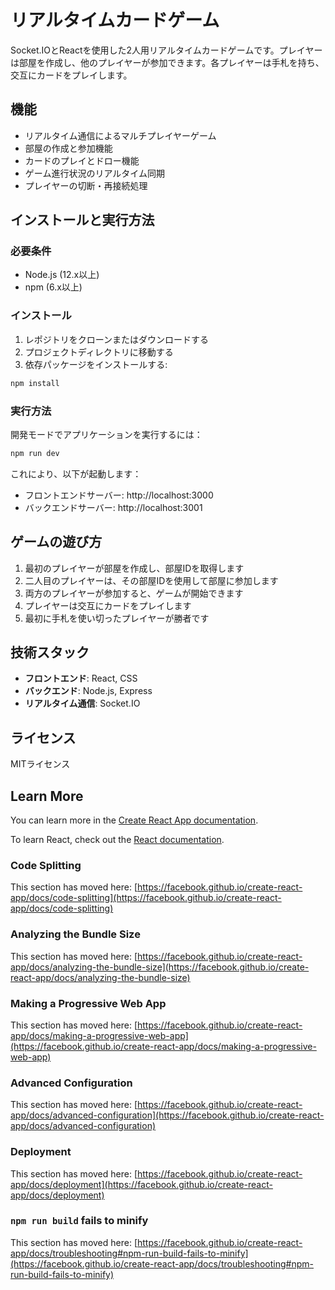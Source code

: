 # リアルタイムカードゲーム

Socket.IOとReactを使用した2人用リアルタイムカードゲームです。プレイヤーは部屋を作成し、他のプレイヤーが参加できます。各プレイヤーは手札を持ち、交互にカードをプレイします。

## 機能

- リアルタイム通信によるマルチプレイヤーゲーム
- 部屋の作成と参加機能
- カードのプレイとドロー機能
- ゲーム進行状況のリアルタイム同期
- プレイヤーの切断・再接続処理

## インストールと実行方法

### 必要条件

- Node.js (12.x以上)
- npm (6.x以上)

### インストール

1. レポジトリをクローンまたはダウンロードする
2. プロジェクトディレクトリに移動する
3. 依存パッケージをインストールする:

```bash
npm install
```

### 実行方法

開発モードでアプリケーションを実行するには：

```bash
npm run dev
```

これにより、以下が起動します：
- フロントエンドサーバー: http://localhost:3000
- バックエンドサーバー: http://localhost:3001

## ゲームの遊び方

1. 最初のプレイヤーが部屋を作成し、部屋IDを取得します
2. 二人目のプレイヤーは、その部屋IDを使用して部屋に参加します
3. 両方のプレイヤーが参加すると、ゲームが開始できます
4. プレイヤーは交互にカードをプレイします
5. 最初に手札を使い切ったプレイヤーが勝者です

## 技術スタック

- **フロントエンド**: React, CSS
- **バックエンド**: Node.js, Express
- **リアルタイム通信**: Socket.IO

## ライセンス

MITライセンス

## Learn More

You can learn more in the [Create React App documentation](https://facebook.github.io/create-react-app/docs/getting-started).

To learn React, check out the [React documentation](https://reactjs.org/).

### Code Splitting

This section has moved here: [https://facebook.github.io/create-react-app/docs/code-splitting](https://facebook.github.io/create-react-app/docs/code-splitting)

### Analyzing the Bundle Size

This section has moved here: [https://facebook.github.io/create-react-app/docs/analyzing-the-bundle-size](https://facebook.github.io/create-react-app/docs/analyzing-the-bundle-size)

### Making a Progressive Web App

This section has moved here: [https://facebook.github.io/create-react-app/docs/making-a-progressive-web-app](https://facebook.github.io/create-react-app/docs/making-a-progressive-web-app)

### Advanced Configuration

This section has moved here: [https://facebook.github.io/create-react-app/docs/advanced-configuration](https://facebook.github.io/create-react-app/docs/advanced-configuration)

### Deployment

This section has moved here: [https://facebook.github.io/create-react-app/docs/deployment](https://facebook.github.io/create-react-app/docs/deployment)

### `npm run build` fails to minify

This section has moved here: [https://facebook.github.io/create-react-app/docs/troubleshooting#npm-run-build-fails-to-minify](https://facebook.github.io/create-react-app/docs/troubleshooting#npm-run-build-fails-to-minify)
